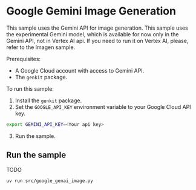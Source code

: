 # Google Gemini Image Generation

This sample uses the Gemini API for image generation. This sample uses the
experimental Gemini model, which is available for now only in the Gemini API,
not in Vertex AI api. If you need to run it on Vertex AI, please, refer to
the Imagen sample.

Prerequisites:

* A Google Cloud account with access to Gemini API.
* The `genkit` package.

To run this sample:

1. Install the `genkit` package.
2. Set the `GOOGLE_API_KEY` environment variable to your Google Cloud API key.

```bash
export GEMINI_API_KEY=<Your api key>
```

3. Run the sample.

## Run the sample

TODO

```bash
uv run src/google_genai_image.py
```

